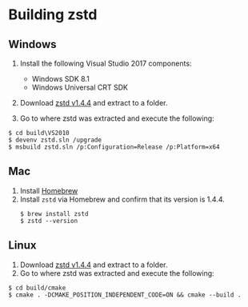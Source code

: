 # Building zstd

## Windows

1. Install the following Visual Studio 2017 components:
   * Windows SDK 8.1
   * Windows Universal CRT SDK

1. Download [zstd v1.4.4](https://github.com/facebook/zstd/releases/download/v1.4.4/zstd-1.4.4.tar.gz) and extract to a folder.
1. Go to where zstd was extracted and execute the following:
```
$ cd build\VS2010
$ devenv zstd.sln /upgrade
$ msbuild zstd.sln /p:Configuration=Release /p:Platform=x64
```

## Mac 

1. Install [Homebrew](https://brew.sh/)
1. Install `zstd` via Homebrew and confirm that its version is 1.4.4.
    ``` 
    $ brew install zstd
    $ zstd --version
    ```  

## Linux

1. Download [zstd v1.4.4](https://github.com/facebook/zstd/releases/download/v1.4.4/zstd-1.4.4.tar.gz) and extract to a folder.
1. Go to where zstd was extracted and execute the following:
```
$ cd build/cmake
$ cmake . -DCMAKE_POSITION_INDEPENDENT_CODE=ON && cmake --build .
```


